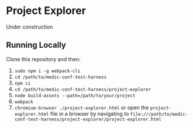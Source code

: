 # Project Explorer

Under construction

## Running Locally

Clone this repository and then:

1. `sudo npm i -g webpack-cli`
1. `cd /path/to/medic-conf-test-harness`
1. `npm ci`
1. `cd /path/to/medic-conf-test-harness/project-explorer`
1. `node build-assets --path=/path/to/your/project`
1. `webpack`
1. `chromium-browser ./project-explorer.html` or open the `project-explorer.html` file in a browser by navigating to `file:///path/to/medic-conf-test-harness/project-explorer/project-explorer.html`
